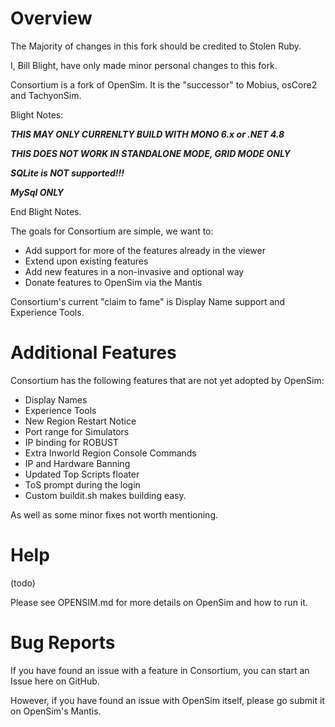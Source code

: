 # Overview
The Majority of changes in this fork should be credited to Stolen Ruby.

I, Bill Blight, have only made minor personal changes to this fork.

Consortium is a fork of OpenSim. It is the "successor" to Mobius, osCore2 and TachyonSim. 

Blight Notes:

***THIS MAY ONLY CURRENLTY BUILD WITH MONO 6.x or .NET 4.8***

***THIS DOES NOT WORK IN STANDALONE MODE, GRID MODE ONLY***

***SQLite is NOT supported!!!***

***MySql ONLY***

End Blight Notes.


The goals for Consortium are simple, we want to:   
- Add support for more of the features already in the viewer
- Extend upon existing features   
- Add new features in a non-invasive and optional way   
- Donate features to OpenSim via the Mantis

Consortium's current "claim to fame" is Display Name support and Experience Tools.

# Additional Features
Consortium has the following features that are not yet adopted by OpenSim:
- Display Names  
- Experience Tools   
- New Region Restart Notice    
- Port range for Simulators    
- IP binding for ROBUST    
- Extra Inworld Region Console Commands    
- IP and Hardware Banning    
- Updated Top Scripts floater   
- ToS prompt during the login   
- Custom buildit.sh makes building easy.

As well as some minor fixes not worth mentioning.

# Help
(todo)

Please see OPENSIM.md for more details on OpenSim and how to run it.

# Bug Reports
If you have found an issue with a feature in Consortium, you can start an Issue here on GitHub.

However, if you have found an issue with OpenSim itself, please go submit it on OpenSim's Mantis.
